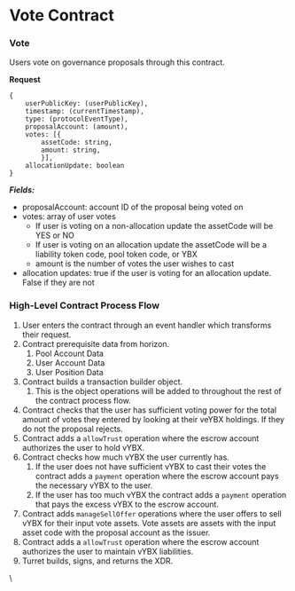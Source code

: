 # Vote Contract

### Vote

Users vote on governance proposals through this contract.&#x20;

**Request**

```
{
    userPublicKey: (userPublicKey),
    timestamp: (currentTimestamp),
    type: (protocolEventType),
    proposalAccount: (amount),
    votes: [{
        assetCode: string,
        amount: string,
        }],
    allocationUpdate: boolean
}
```

_**Fields:**_

- proposalAccount: account ID of the proposal being voted on
- votes: array of user votes
  - If user is voting on a non-allocation update the assetCode will be YES or NO
  - If user is voting on an allocation update the assetCode will be a liability token code, pool token code, or YBX
  - amount is the number of votes the user wishes to cast
- allocation updates: true if the user is voting for an allocation update. False if they are not

### High-Level Contract Process Flow

1. User enters the contract through an event handler which transforms their request.
2. Contract prerequisite data from horizon.
   1. Pool Account Data
   2. User Account Data
   3. User Position Data
3. Contract builds a transaction builder object.
   1. This is the object operations will be added to throughout the rest of the contract process flow.
4. Contract checks that the user has sufficient voting power for the total amount of votes they entered by looking at their veYBX holdings. If they do not the proposal rejects.
5. Contract adds a `allowTrust` operation where the escrow account authorizes the user to hold vYBX.
6. Contract checks how much vYBX the user currently has.
   1. If the user does not have sufficient vYBX to cast their votes the contract adds a `payment` operation where the escrow account pays the necessary vYBX to the user.
   2. If the user has too much vYBX the contract adds a `payment` operation that pays the excess vYBX to the escrow account.
7. Contract adds `manageSellOffer` operations where the user offers to sell vYBX for their input vote assets. Vote assets are assets with the input asset code with the proposal account as the issuer.&#x20;
8. Contract adds a `allowTrust` operation where the escrow account authorizes the user to maintain vYBX liabilities.
9. Turret builds, signs, and returns the XDR.

\
